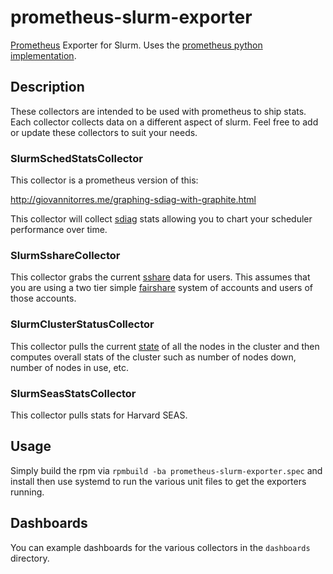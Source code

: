 # prometheus-slurm-exporter
[Prometheus](https://prometheus.io/) Exporter for Slurm. Uses the [prometheus python implementation](https://github.com/prometheus/client_python).

## Description

These collectors are intended to be used with prometheus to ship stats.  Each collector collects data on a different aspect of slurm.  Feel free to add or update these collectors to suit your needs.

### SlurmSchedStatsCollector

This collector is a prometheus version of this:

http://giovannitorres.me/graphing-sdiag-with-graphite.html

This collector will collect [sdiag](http://slurm.schedmd.com/sdiag.html "sdiag") stats allowing you to chart your scheduler performance over time.

### SlurmSshareCollector

This collector grabs the current [sshare](http://slurm.schedmd.com/sshare.html "sshare") data for users.  This assumes that you are using a two tier simple [fairshare](http://slurm.schedmd.com/priority_multifactor.html "Multifactor Priority") system of accounts and users of those accounts.

### SlurmClusterStatusCollector

This collector pulls the current [state](http://slurm.schedmd.com/scontrol.html "scontrol") of all the nodes in the cluster and then computes overall stats of the cluster such as number of nodes down, number of nodes in use, etc.

### SlurmSeasStatsCollector

This collector pulls stats for Harvard SEAS.

## Usage

Simply build the rpm via `rpmbuild -ba prometheus-slurm-exporter.spec` and install then use systemd to run the various unit files to get the exporters running.


## Dashboards

You can example dashboards for the various collectors in the `dashboards` directory.
